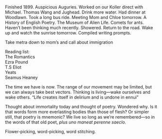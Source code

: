 Finished 1899\. Auspicious Auguries. Worked on our Koller direct with Michael. Thomas Wang and Jughead. Drink more water. Had dinner at Woodlawn. Took a long bus ride. Meeting Mom and Chloe tomorrow. A History of English Poetry. The Museum of Alien Life. Comets for ants. Haven’t been thinking much recently. Showered. Return to the road. Wake up and watch the sunrise tomorrow. Compiled writing prompts.

Take metra down to mom’s and call about immigration

Reading list:  
The Romantics  
Ezra Pound  
T.S Eliot  
Yeats  
Seamus Heaney

The time we have is now. The range of our movement may be limited, but we can always take best vectors. Thinking is living—wake ourselves and wake others. “Life creates itself in delirium and is undone in ennui”

Thought about immortality today and thought of poetry. Wondered why. Is it that words form more everlasting bodies than those of flesh? Or simpler still, that poetry is mnemonic? We live so long as we’re remembered—so in the words of that old poet, *plus uno maneat perenne saeclo.*

Flower-picking, word-picking, word stitching.